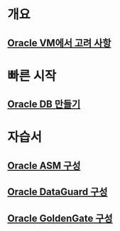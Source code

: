 # 개요
## [Oracle VM에서 고려 사항](oracle-considerations.md)
# 빠른 시작
## [Oracle DB 만들기](oracle-database-quick-create.md)
# 자습서
## [Oracle ASM 구성](configure-oracle-asm.md)
## [Oracle DataGuard 구성](configuring-oracle-dataguard.md)
## [Oracle GoldenGate 구성](configure-oracle-golden-gate.md)
